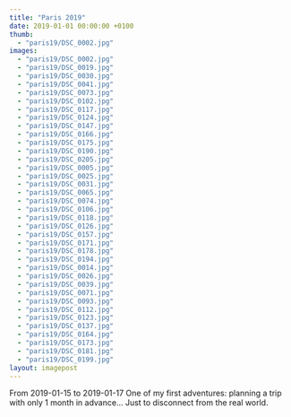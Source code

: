 ```yaml
---
title: "Paris 2019"
date: 2019-01-01 00:00:00 +0100
thumb: 
  - "paris19/DSC_0002.jpg"
images: 
  - "paris19/DSC_0002.jpg"
  - "paris19/DSC_0019.jpg"
  - "paris19/DSC_0030.jpg"
  - "paris19/DSC_0041.jpg"
  - "paris19/DSC_0073.jpg"
  - "paris19/DSC_0102.jpg"
  - "paris19/DSC_0117.jpg"
  - "paris19/DSC_0124.jpg"
  - "paris19/DSC_0147.jpg"
  - "paris19/DSC_0166.jpg"
  - "paris19/DSC_0175.jpg"
  - "paris19/DSC_0190.jpg"
  - "paris19/DSC_0205.jpg"
  - "paris19/DSC_0005.jpg"
  - "paris19/DSC_0025.jpg"
  - "paris19/DSC_0031.jpg"
  - "paris19/DSC_0065.jpg"
  - "paris19/DSC_0074.jpg"
  - "paris19/DSC_0106.jpg"
  - "paris19/DSC_0118.jpg"
  - "paris19/DSC_0126.jpg"
  - "paris19/DSC_0157.jpg"
  - "paris19/DSC_0171.jpg"
  - "paris19/DSC_0178.jpg"
  - "paris19/DSC_0194.jpg"
  - "paris19/DSC_0014.jpg"
  - "paris19/DSC_0026.jpg"
  - "paris19/DSC_0039.jpg"
  - "paris19/DSC_0071.jpg"
  - "paris19/DSC_0093.jpg"
  - "paris19/DSC_0112.jpg"
  - "paris19/DSC_0123.jpg"
  - "paris19/DSC_0137.jpg"
  - "paris19/DSC_0164.jpg"
  - "paris19/DSC_0173.jpg"
  - "paris19/DSC_0181.jpg"
  - "paris19/DSC_0199.jpg"
layout: imagepost
---
```


From 2019-01-15 to 2019-01-17
One of my first adventures: planning a trip with only 1 month in advance... Just to disconnect from the real world.